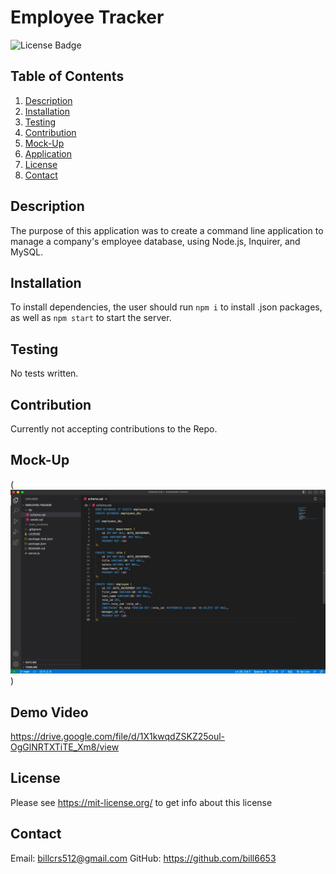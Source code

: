 # Employee Tracker
![License Badge](https://shields.io/badge/license-MIT-green)
## Table of Contents
1. [Description](#description)
2. [Installation](#installation)
3. [Testing](#testing)
4. [Contribution](#contribution)
5. [Mock-Up](#mock-Up)
6. [Application](#application)
7. [License](#license)
8. [Contact](#contact)

## Description
The purpose of this application was to create a command line application to manage a company's employee database, using Node.js, Inquirer, and MySQL.

## Installation
To install dependencies, the user should run ``` npm i ``` to install .json packages, as well as ``` npm start ``` to start the server.

## Testing
No tests written.

## Contribution
Currently not accepting contributions to the Repo.

## Mock-Up
(![Employee-Tracker](./assets/images/mockup.jpg))

## Demo Video
https://drive.google.com/file/d/1X1kwqdZSKZ25oul-OgGlNRTXTiTE_Xm8/view


## License
Please see https://mit-license.org/ to get info about this license


## Contact
Email: billcrs512@gmail.com
GitHub: https://github.com/bill6653
